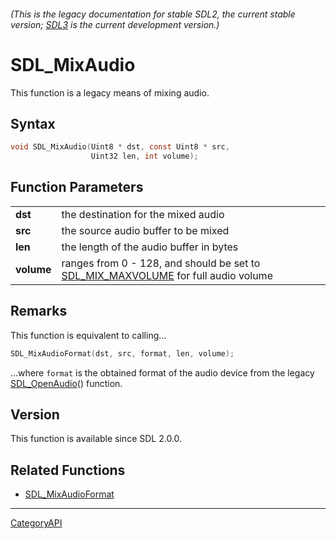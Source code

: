 ###### (This is the legacy documentation for stable SDL2, the current stable version; [SDL3](https://wiki.libsdl.org/SDL3/) is the current development version.)
# SDL_MixAudio

This function is a legacy means of mixing audio.

## Syntax

```c
void SDL_MixAudio(Uint8 * dst, const Uint8 * src,
                  Uint32 len, int volume);

```

## Function Parameters

|                |                                                                                                        |
| -------------- | ------------------------------------------------------------------------------------------------------ |
| **dst**        | the destination for the mixed audio                                                                    |
| **src**        | the source audio buffer to be mixed                                                                    |
| **len**        | the length of the audio buffer in bytes                                                                |
| **volume**     | ranges from 0 - 128, and should be set to [SDL_MIX_MAXVOLUME](SDL_MIX_MAXVOLUME.md) for full audio volume |

## Remarks

This function is equivalent to calling...

```c
SDL_MixAudioFormat(dst, src, format, len, volume);
```

...where `format` is the obtained format of the audio device from the
legacy [SDL_OpenAudio](SDL_OpenAudio.md)() function.

## Version

This function is available since SDL 2.0.0.

## Related Functions

* [SDL_MixAudioFormat](SDL_MixAudioFormat.md)

----
[CategoryAPI](CategoryAPI.md)
